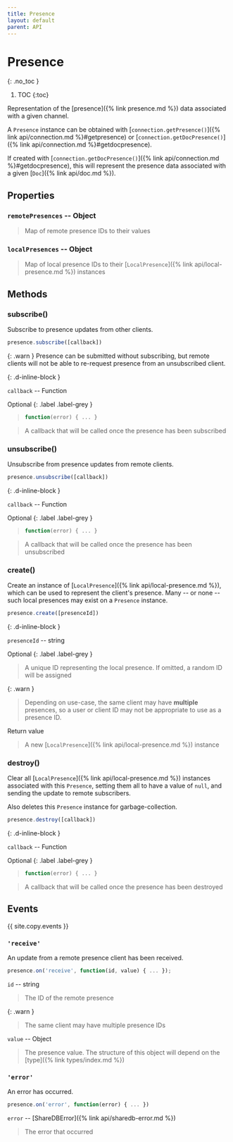 ```yaml
---
title: Presence
layout: default
parent: API
---
```


# Presence
{: .no_toc }

1. TOC
{:toc}

Representation of the [presence]({% link presence.md %}) data associated with a given channel.

A `Presence` instance can be obtained with [`connection.getPresence()`]({% link api/connection.md %}#getpresence) or [`connection.getDocPresence()`]({% link api/connection.md %}#getdocpresence).

If created with [`connection.getDocPresence()`]({% link api/connection.md %}#getdocpresence), this will represent the presence data associated with a given [`Doc`]({% link api/doc.md %}).

## Properties

### `remotePresences` -- Object

> Map of remote presence IDs to their values

### `localPresences` -- Object

> Map of local presence IDs to their [`LocalPresence`]({% link api/local-presence.md %}) instances

## Methods

### subscribe()

Subscribe to presence updates from other clients.

```javascript
presence.subscribe([callback])
```

{: .warn }
Presence can be submitted without subscribing, but remote clients will not be able to re-request presence from an unsubscribed client.

{: .d-inline-block }

`callback` -- Function

Optional
{: .label .label-grey }

> ```js
> function(error) { ... }
> ```

> A callback that will be called once the presence has been subscribed

### unsubscribe()

Unsubscribe from presence updates from remote clients.

```javascript
presence.unsubscribe([callback])
```

{: .d-inline-block }

`callback` -- Function

Optional
{: .label .label-grey }

> ```js
> function(error) { ... }
> ```

> A callback that will be called once the presence has been unsubscribed

### create()

Create an instance of [`LocalPresence`]({% link api/local-presence.md %}), which can be used to represent the client's presence. Many -- or none -- such local presences may exist on a `Presence` instance.

```javascript
presence.create([presenceId])
```

{: .d-inline-block }

`presenceId` -- string

Optional
{: .label .label-grey }

> A unique ID representing the local presence. If omitted, a random ID will be assigned

{: .warn }
> Depending on use-case, the same client may have **multiple** presences, so a user or client ID may not be appropriate to use as a presence ID.

Return value

> A new [`LocalPresence`]({% link api/local-presence.md %}) instance

### destroy()

Clear all [`LocalPresence`]({% link api/local-presence.md %}) instances associated with this `Presence`, setting them all to have a value of `null`, and sending the update to remote subscribers.

Also deletes this `Presence` instance for garbage-collection.

```javascript
presence.destroy([callback])
```

{: .d-inline-block }

`callback` -- Function

Optional
{: .label .label-grey }

> ```js
> function(error) { ... }
> ```

> A callback that will be called once the presence has been destroyed

## Events

{{ site.copy.events }}

### `'receive'`

An update from a remote presence client has been received.

```javascript
presence.on('receive', function(id, value) { ... });
```

`id` -- string

> The ID of the remote presence

{: .warn }
> The same client may have multiple presence IDs

`value` -- Object

> The presence value. The structure of this object will depend on the [type]({% link types/index.md %})

### `'error'`

An error has occurred.

```javascript
presence.on('error', function(error) { ... })
```

`error` -- [ShareDBError]({% link api/sharedb-error.md %})

> The error that occurred
